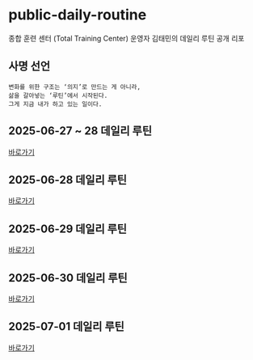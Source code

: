 # public-daily-routine
종합 훈련 센터 (Total Training Center) 운영자 김태민의 데일리 루틴 공개 리포

## 사명 선언
```
변화를 위한 구조는 ‘의지’로 만드는 게 아니라,
삶을 갈아넣는 ‘루틴’에서 시작된다.
그게 지금 내가 하고 있는 일이다.
```

## 2025-06-27 ~ 28 데일리 루틴
[바로가기](./daily/2025-06-27~28.md)

## 2025-06-28 데일리 루틴
[바로가기](./daily/2025-06-28.md)

## 2025-06-29 데일리 루틴
[바로가기](./daily/2025-06-29.md)

## 2025-06-30 데일리 루틴
[바로가기](./daily/2025-06-30.md)

## 2025-07-01 데일리 루틴
[바로가기](./daily/2025-07-01.md)
